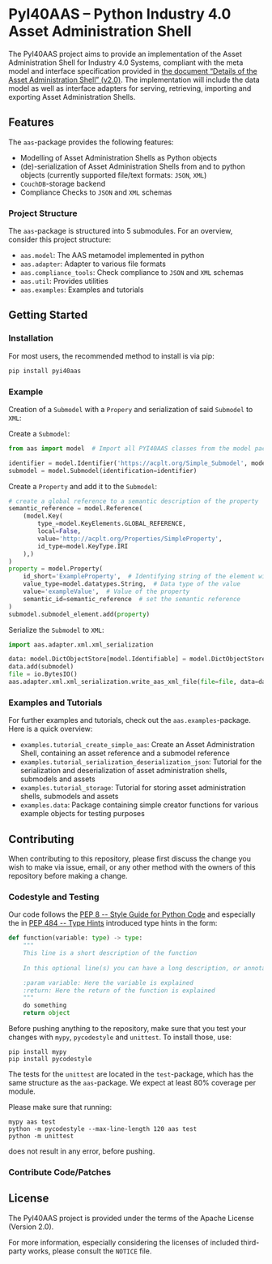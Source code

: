
# PyI40AAS – Python Industry 4.0 Asset Administration Shell

The PyI40AAS project aims to provide an implementation of the Asset Administration Shell for Industry 4.0 Systems, compliant
with the meta model and interface specification provided in
[the document “Details of the Asset Administration Shell” (v2.0)](https://www.plattform-i40.de/PI40/Redaktion/DE/Downloads/Publikation/Details-of-the-Asset-Administration-Shell-Part1.html).
The implementation will include the data model as well as interface adapters for serving, retrieving, importing and
exporting Asset Administration Shells.


## Features

The `aas`-package provides the following features:

* Modelling of Asset Administration Shells as Python objects
* (de)-serialization of Asset Administration Shells from and to python objects 
(currently supported file/text formats: `JSON`, `XML`)
* `CouchDB`-storage backend
* Compliance Checks to `JSON` and `XML` schemas

### Project Structure

The `aas`-package is structured into 5 submodules. For an overview, consider this project structure:

* `aas.model`: The AAS metamodel implemented in python
* `aas.adapter`: Adapter to various file formats
* `aas.compliance_tools`: Check compliance to `JSON` and `XML` schemas
* `aas.util`: Provides utilities
* `aas.examples`: Examples and tutorials


## Getting Started

### Installation

For most users, the recommended method to install is via pip:

```python
pip install pyi40aas
```


### Example

Creation of a `Submodel` with a `Propery` and serialization of said `Submodel` to `XML`:

Create a `Submodel`:
```python
from aas import model  # Import all PYI40AAS classes from the model package

identifier = model.Identifier('https://acplt.org/Simple_Submodel', model.IdentifierType.IRI)
submodel = model.Submodel(identification=identifier)
```

Create a `Property` and add it to the `Submodel`:
```python
# create a global reference to a semantic description of the property
semantic_reference = model.Reference(
    (model.Key(
        type_=model.KeyElements.GLOBAL_REFERENCE,
        local=False,
        value='http://acplt.org/Properties/SimpleProperty',
        id_type=model.KeyType.IRI
    ),)
)
property = model.Property(
    id_short='ExampleProperty',  # Identifying string of the element within the submodel namespace
    value_type=model.datatypes.String,  # Data type of the value
    value='exampleValue',  # Value of the property
    semantic_id=semantic_reference  # set the semantic reference
)
submodel.submodel_element.add(property)
```

Serialize the `Submodel` to `XML`:
```python
import aas.adapter.xml.xml_serialization

data: model.DictObjectStore[model.Identifiable] = model.DictObjectStore()
data.add(submodel)
file = io.BytesIO()
aas.adapter.xml.xml_serialization.write_aas_xml_file(file=file, data=data)
```


### Examples and Tutorials

For further examples and tutorials, check out the `aas.examples`-package. Here is a quick overview:

* `examples.tutorial_create_simple_aas`: Create an Asset Administration Shell, containing an asset reference and a 
submodel reference
* `examples.tutorial_serialization_deserialization_json`: Tutorial for the serialization and deserialization of asset 
administration shells, submodels and assets
* `examples.tutorial_storage`: Tutorial for storing asset administration shells, submodels and assets
* `examples.data`: Package containing simple creator functions for various example objects for testing purposes 


## Contributing

When contributing to this repository, please first discuss the change you wish to make via issue,
email, or any other method with the owners of this repository before making a change.


### Codestyle and Testing

Our code follows the [PEP 8 -- Style Guide for Python Code](https://www.python.org/dev/peps/pep-0008/) and especially
the in [PEP 484 -- Type Hints](https://www.python.org/dev/peps/pep-0484/) introduced type hints in the form:
```python
def function(variable: type) -> type:
    """
    This line is a short description of the function
    
    In this optional line(s) you can have a long description, or annotations for using this function

    :param variable: Here the variable is explained
    :return: Here the return of the function is explained
    """
    do something
    return object
```
Before pushing anything to the repository, make sure that you test your changes with `mypy`, `pycodestyle` and 
`unittest`. To install those, use:
```
pip install mypy
pip install pycodestyle
```

The tests for the `unittest` are located in the `test`-package, which has the same structure as the `aas`-package. We
expect at least 80% coverage per module.

Please make sure that running:
```
mypy aas test
python -m pycodestyle --max-line-length 120 aas test
python -m unittest
```
does not result in any error, before pushing.


### Contribute Code/Patches



## License

The PyI40AAS project is provided under the terms of the Apache License (Version 2.0).

For more information, especially considering the licenses of included third-party works, please consult the `NOTICE`
file. 
